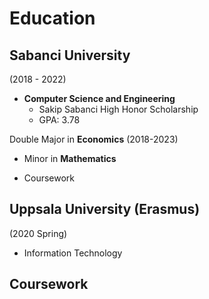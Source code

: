 # Education

## Sabanci University
(2018 - 2022)
- **Computer Science and Engineering** 
    - Sakip Sabanci High Honor Scholarship
    - GPA: 3.78

Double Major in **Economics** (2018-2023)

- Minor in **Mathematics**

- Coursework

## Uppsala University (Erasmus)
(2020 Spring)
- Information Technology

## Coursework